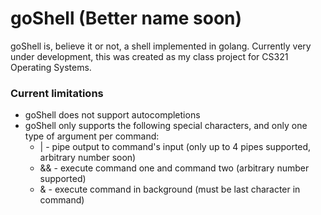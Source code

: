 # goShell (Better name soon)

goShell is, believe it or not, a shell implemented in golang. Currently very under development, this was created as my class project for CS321 Operating Systems.

### Current limitations

* goShell does not support autocompletions
* goShell only supports the following special characters, and only one type of argument per command:
    * |  - pipe output to command's input (only up to 4 pipes supported, arbitrary number soon)
    * && - execute command one and command two (arbitrary number supported)
    * &  - execute command in background (must be last character in command)

